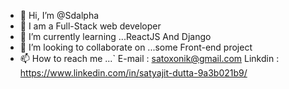 - 👋 Hi, I’m @Sdalpha
- 👀 I am a Full-Stack web developer
- 🌱 I’m currently learning ...ReactJS And Django
- 💞️ I’m looking to collaborate on ...some Front-end project
- 📫 How to reach me ...`
E-mail : satoxonik@gmail.com
Linkdin : https://www.linkedin.com/in/satyajit-dutta-9a3b021b9/

<!---
Sdalpha/Sdalpha is a ✨ special ✨ repository because its `README.md` (this file) appears on your GitHub profile.
You can click the Preview link to take a look at your changes.
--->
